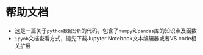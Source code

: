# 帮助文档
* 这是一篇关于`python数据分析`的代码，包含了`numpy`和`pandas`库的知识点及函数
* `ipynb`文档查看方式，请先下载Jupyter Notebook文本编辑器或者VS code相关扩展
